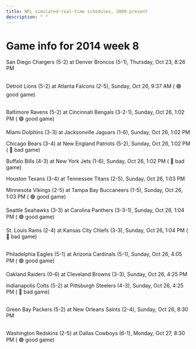 ```yaml
---
title: NFL simulated-real-time schedules, 2009-present
description: " "
---
```


# Game info for 2014 week 8

San Diego Chargers (5-2) at Denver Broncos (5-1), Thursday, Oct 23, 8:26 PM

<br/>Detroit Lions (5-2) at Atlanta Falcons (2-5), Sunday, Oct 26, 9:37 AM (	:green_circle: good game)

<br/>Baltimore Ravens (5-2) at Cincinnati Bengals (3-2-1), Sunday, Oct 26, 1:02 PM (	:green_circle: good game)

Miami Dolphins (3-3) at Jacksonville Jaguars (1-6), Sunday, Oct 26, 1:02 PM

Chicago Bears (3-4) at New England Patriots (5-2), Sunday, Oct 26, 1:02 PM (	:red_circle: bad game)

Buffalo Bills (4-3) at New York Jets (1-6), Sunday, Oct 26, 1:02 PM (	:red_circle: bad game)

Houston Texans (3-4) at Tennessee Titans (2-5), Sunday, Oct 26, 1:03 PM

Minnesota Vikings (2-5) at Tampa Bay Buccaneers (1-5), Sunday, Oct 26, 1:03 PM (	:green_circle: good game)

Seattle Seahawks (3-3) at Carolina Panthers (3-3-1), Sunday, Oct 26, 1:04 PM (	:green_circle: good game)

St. Louis Rams (2-4) at Kansas City Chiefs (3-3), Sunday, Oct 26, 1:04 PM (	:red_circle: bad game)

<br/>Philadelphia Eagles (5-1) at Arizona Cardinals (5-1), Sunday, Oct 26, 4:05 PM (	:green_circle: good game)

Oakland Raiders (0-6) at Cleveland Browns (3-3), Sunday, Oct 26, 4:25 PM

Indianapolis Colts (5-2) at Pittsburgh Steelers (4-3), Sunday, Oct 26, 4:25 PM (	:red_circle: bad game)

<br/>Green Bay Packers (5-2) at New Orleans Saints (2-4), Sunday, Oct 26, 8:30 PM

<br/>Washington Redskins (2-5) at Dallas Cowboys (6-1), Monday, Oct 27, 8:30 PM (	:green_circle: good game)

